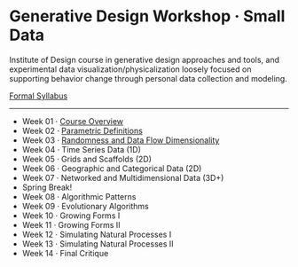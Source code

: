 # Generative Design Workshop · Small Data

Institute of Design course in generative design approaches and tools, and experimental data visualization/physicalization loosely focused on supporting behavior change through personal data collection and modeling.

[Formal Syllabus](generative-design-workshop.pdf)

-----

- Week 01 · [Course Overview](week01/README.md)
- Week 02 · [Parametric Definitions](week02/README.md)
- Week 03 · [Randomness and Data Flow Dimensionality](week03/README.md)
- Week 04 · Time Series Data (1D)
- Week 05 · Grids and Scaffolds (2D)
- Week 06 · Geographic and Categorical Data (2D)
- Week 07 · Networked and Multidimensional Data (3D+)
- Spring Break! 
- Week 08 · Algorithmic Patterns
- Week 09 · Evolutionary Algorithms
- Week 10 · Growing Forms I
- Week 11 · Growing Forms II
- Week 12 · Simulating Natural Processes I 
- Week 13 · Simulating Natural Processes II
- Week 14 · Final Critique
